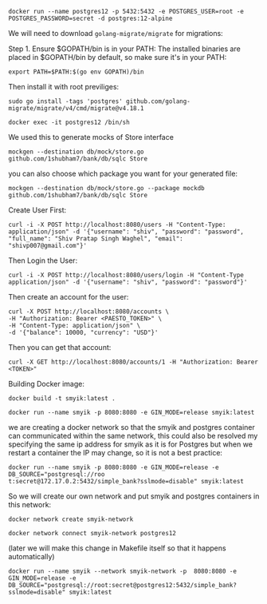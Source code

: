 ```
docker run --name postgres12 -p 5432:5432 -e POSTGRES_USER=root -e  POSTGRES_PASSWORD=secret -d postgres:12-alpine
```

We will need to download `golang-migrate/migrate` for migrations:

Step 1. Ensure $GOPATH/bin is in your PATH: The installed binaries are placed in $GOPATH/bin by default, so make sure it's in your PATH:
```
export PATH=$PATH:$(go env GOPATH)/bin
```

Then install it with root previliges:
```
sudo go install -tags 'postgres' github.com/golang-migrate/migrate/v4/cmd/migrate@v4.18.1

```  

```
docker exec -it postgres12 /bin/sh
```

We used this to generate mocks of Store interface

```
mockgen --destination db/mock/store.go github.com/1shubham7/bank/db/sqlc Store
```

you can also choose which package you want for your generated file:

```
mockgen --destination db/mock/store.go --package mockdb  github.com/1shubham7/bank/db/sqlc Store
```





Create User First:

```
curl -i -X POST http://localhost:8080/users -H "Content-Type: application/json" -d '{"username": "shiv", "password": "password", "full_name": "Shiv Pratap Singh Waghel", "email": "shivp007@gmail.com"}'
```

Then Login the User:

```
curl -i -X POST http://localhost:8080/users/login -H "Content-Type application/json" -d '{"username": "shiv", "password": "password"}'
```

Then create an account for the user:

```
curl -X POST http://localhost:8080/accounts \
-H "Authorization: Bearer <PAESTO_TOKEN>" \
-H "Content-Type: application/json" \
-d '{"balance": 10000, "currency": "USD"}'
```

Then you can get that account:

```
curl -X GET http://localhost:8080/accounts/1 -H "Authorization: Bearer <TOKEN>"
```









Building Docker image:

```
docker build -t smyik:latest .
```

```
docker run --name smyik -p 8080:8080 -e GIN_MODE=release smyik:latest
```

we are creating a docker network so that the smyik and postgres container can communicated within the same network, this could also be resolved my specifying the same ip address for smyik as it is for Postgres but when we restart a container the IP may change, so it is not a  best practice:

```
docker run --name smyik -p 8080:8080 -e GIN_MODE=release -e DB_SOURCE="postgresql://roo
t:secret@172.17.0.2:5432/simple_bank?sslmode=disable" smyik:latest
```

So we will create our own network and put smyik and postgres containers in this network:

```
docker network create smyik-network
```

```
docker network connect smyik-network postgres12
```

(later we will make this change in Makefile itself so that it happens automatically)

```
docker run --name smyik --network smyik-network -p  8080:8080 -e GIN_MODE=release -e DB_SOURCE="postgresql://root:secret@postgres12:5432/simple_bank?sslmode=disable" smyik:latest
```

